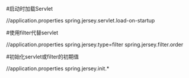 #启动时加载Servlet

//application.properties
spring.jersey.servlet.load-on-startup



#使用filter代替servlet

//application.properties
spring.jersey.type=filter
spring.jersey.filter.order



#初始化servlet或filter的初期值

//application.properties
spring.jersey.init.*

